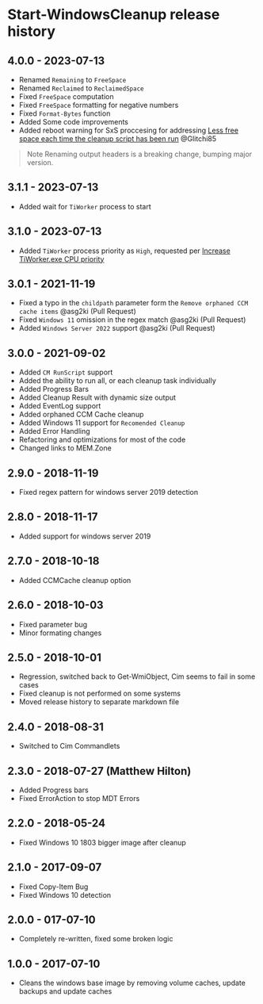 # Start-WindowsCleanup release history

## 4.0.0 - 2023-07-13

* Renamed `Remaining` to `FreeSpace`
* Renamed `Reclaimed` to `ReclaimedSpace`
* Fixed `FreeSpace` computation
* Fixed `FreeSpace` formatting for negative numbers
* Fixed `Format-Bytes` function
* Added Some code improvements
* Added reboot warning for SxS proccesing for addressing [Less free space each time the cleanup script has been run](https://github.com/MEM-Zone/MEM.Zone/issues/12) @Glitchi85

>Note
>Renaming output headers is a breaking change, bumping major version.

## 3.1.1 - 2023-07-13

* Added wait for `TiWorker` process to start

## 3.1.0 - 2023-07-13

* Added `TiWorker` process priority as `High`, requested per [Increase TiWorker.exe CPU priority](https://github.com/MEM-Zone/MEM.Zone/issues/11)

## 3.0.1 - 2021-11-19

* Fixed a typo in the `childpath` parameter form the `Remove orphaned CCM cache items` @asg2ki (Pull Request)
* Fixed `Windows 11` omission in the regex match @asg2ki (Pull Request)
* Added `Windows Server 2022` support @asg2ki (Pull Request)

## 3.0.0 - 2021-09-02

* Added `CM RunScript` support
* Added the ability to run all, or each cleanup task individually
* Added Progress Bars
* Added Cleanup Result with dynamic size output
* Added EventLog support
* Added orphaned CCM Cache cleanup
* Added Windows 11 support for `Recomended Cleanup`
* Added Error Handling
* Refactoring and optimizations for most of the code
* Changed links to MEM.Zone

## 2.9.0 - 2018-11-19

* Fixed regex pattern for windows server 2019 detection

## 2.8.0 - 2018-11-17

* Added support for windows server 2019

## 2.7.0 - 2018-10-18

* Added CCMCache cleanup option

## 2.6.0 - 2018-10-03

* Fixed parameter bug
* Minor formating changes

## 2.5.0 - 2018-10-01

* Regression, switched back to Get-WmiObject, Cim seems to fail in some cases
* Fixed cleanup is not performed on some systems
* Moved release history to separate markdown file

## 2.4.0 - 2018-08-31

* Switched to Cim Commandlets

## 2.3.0 - 2018-07-27 (Matthew Hilton)

* Added Progress bars
* Fixed ErrorAction to stop MDT Errors

## 2.2.0 - 2018-05-24

* Fixed Windows 10 1803 bigger image after cleanup

## 2.1.0 - 2017-09-07

* Fixed Copy-Item Bug
* Fixed Windows 10 detection

## 2.0.0 - 017-07-10

* Completely re-written, fixed some broken logic

## 1.0.0 - 2017-07-10

* Cleans the windows base image by removing volume caches, update backups and update caches
